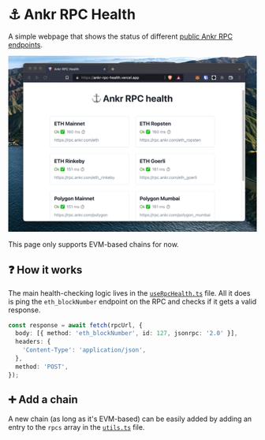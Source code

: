 # ⚓️ Ankr RPC Health

A simple webpage that shows the status of different [public Ankr RPC endpoints](https://www.ankr.com/protocol/).

![Screenshot of the webpage](screenshot.png)

This page only supports EVM-based chains for now.

## ❓ How it works

The main health-checking logic lives in the [`useRpcHealth.ts`](src/hooks/useRpcHealth.ts) file. All it does is ping the `eth_blockNumber` endpoint on the RPC and checks if it gets a valid response.

```ts
const response = await fetch(rpcUrl, {
  body: [{ method: 'eth_blockNumber', id: 127, jsonrpc: '2.0' }],
  headers: {
    'Content-Type': 'application/json',
  },
  method: 'POST',
});
```

## ➕ Add a chain

A new chain (as long as it's EVM-based) can be easily added by adding an entry to the `rpcs` array in the [`utils.ts`](/src/utils.ts) file.
